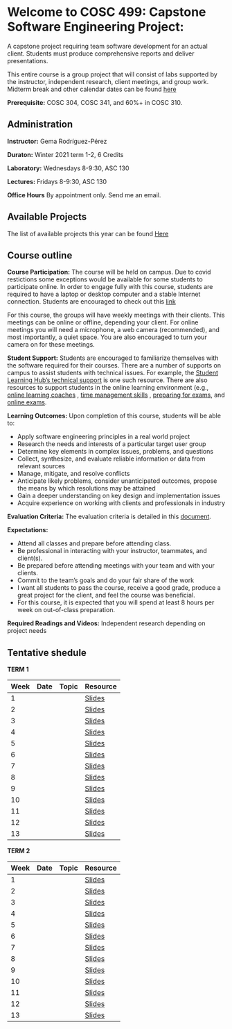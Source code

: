 # Welcome to COSC 499: Capstone Software Engineering Project: 
A capstone project requiring team software development for an actual client. Students must produce comprehensive reports and deliver presentations. 

This entire course is a group project that will consist of labs supported by the instructor, independent research, client meetings, and group work. Midterm break and other calendar dates can be found [here](http://okanagan.students.ubc.ca/calendar/)

**Prerequisite:** COSC 304, COSC 341, and 60%+ in COSC 310.

## Administration 
**Instructor:** Gema Rodríguez-Pérez

**Duraton:** Winter 2021 term 1-2, 6 Credits

**Laboratory:** Wednesdays 8-9:30, ASC 130

**Lectures:** Fridays 8-9:30, ASC 130

**Office Hours** By appointment only. Send me an email.


##  Available Projects 

The list of available projects this year can be found  [Here](https://github.com/Gemarodri/Capstone499/blob/main/projects.md)


## Course outline 
**Course Participation:** The course will be held on campus. Due to covid restictions some exceptions would be available for some students to participate online. In order to engage fully with this course, students are required to have a laptop or desktop computer and a stable Internet connection. Students are encouraged to check out this [link](https://keeplearning.ubc.ca/setting-up/)  

For this course, the groups will have weekly meetings with their clients. This meetings can be online or offline, depending your client. For online meetings you will need a microphone, a web camera (recommended), and most importantly, a quiet space. You are also encouraged to turn your camera on for these meetings.


**Student Support:** Students are encouraged to familiarize themselves with the software required for their courses. There are a number of supports on campus to assist students with technical issues. For example, the [Student Learning Hub’s technical support](https://students.ok.ubc.ca/academic-success/learning-hub/tech-support-for-online-learning/) is one such resource. There are also resources to support students in the online learning environment (e.g., [online learning coaches]( https://students.ok.ubc.ca/academic-success/learning-hub/online-learning-coaches/) , [time management skills](https://learningcommons.ubc.ca/student-toolkits/managing-your-time/) , [preparing for exams](https://learningcommons.ubc.ca/student-toolkits/preparing-for-exams/), and [online exams](https://learningcommons.ubc.ca/online-exams/).


**Learning Outcomes:** Upon completion of this course, students will be able to:
- Apply software engineering principles in a real world project
- Research the needs and interests of a particular target user group
- Determine key elements in complex issues, problems, and questions
- Collect, synthesize, and evaluate reliable information or data from relevant sources
- Manage, mitigate, and resolve conflicts
- Anticipate likely problems, consider unanticipated outcomes, propose the means by which resolutions may be
attained
- Gain a deeper understanding on key design and implementation issues
- Acquire experience on working with clients and professionals in industry

**Evaluation Criteria:** The evaluation criteria is detailed in this [document](https://github.com/Gemarodri/Capstone499/blob/main/EvaluationCriteria.md).

**Expectations:**
- Attend all classes and prepare before attending class.
- Be professional in interacting with your instructor, teammates, and client(s).
- Be prepared before attending meetings with your team and with your clients.
- Commit to the team’s goals and do your fair share of the work
- I want all students to pass the course, receive a good grade, produce a great project for the client, and feel the course was beneficial.
- For this course, it is expected that you will spend at least 8 hours per week on out-of-class preparation.

**Required Readings and Videos:** Independent research depending on project needs

## Tentative shedule 

**TERM 1**

|Week   	|  Date 	|  Topic 	|   Resource	|
|---	    |---	    |---	    |---	        |
| 1  	    |   	    |   	    | [Slides](url) |
| 2 	    |   	    |   	    | [Slides](url) |
| 3  	    |   	    |   	    | [Slides](url) |
| 4  	    |   	    |   	    | [Slides](url) |
| 5  	    |   	    |   	    | [Slides](url) |
| 6  	    |   	    |   	    | [Slides](url) |
| 7  	    |   	    |   	    | [Slides](url) |
| 8  	    |   	    |   	    | [Slides](url) | 	
| 9  	    |   	    |   	    | [Slides](url) |
| 10  	  |   	    |   	    | [Slides](url) |
| 11  	  |   	    |   	    | [Slides](url) |
| 12  	  |   	    |   	    | [Slides](url) |
| 13  	  |   	    |   	    | [Slides](url) |



**TERM 2**

|Week   	|  Date 	|  Topic 	|   Resource	|
|---	    |---	    |---	    |---	        |
| 1  	    |   	    |   	    | [Slides](url) |
| 2 	    |   	    |   	    | [Slides](url) |
| 3  	    |   	    |   	    | [Slides](url) |
| 4  	    |   	    |   	    | [Slides](url) |
| 5  	    |   	    |   	    | [Slides](url) |
| 6  	    |   	    |   	    | [Slides](url) |
| 7  	    |   	    |   	    | [Slides](url) |
| 8  	    |   	    |   	    | [Slides](url) | 	
| 9  	    |   	    |   	    | [Slides](url) |
| 10  	  |   	    |   	    | [Slides](url) |
| 11  	  |   	    |   	    | [Slides](url) |
| 12  	  |   	    |   	    | [Slides](url) |
| 13  	  |   	    |   	    | [Slides](url) |


